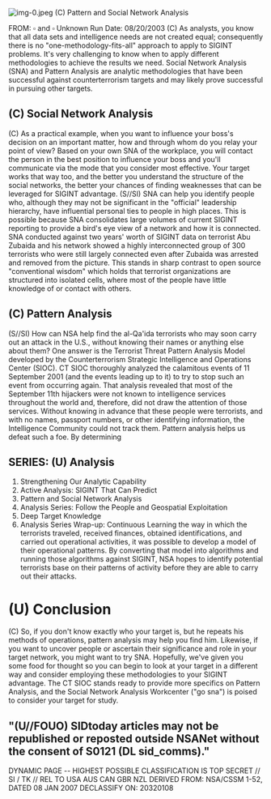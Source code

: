 ![img-0.jpeg](img-0.jpeg)
(C) Pattern and Social Network Analysis

FROM: $\square$ and $\square$ Unknown
Run Date: 08/20/2003
(C) As analysts, you know that all data sets and intelligence needs are not created equal; consequently there is no "one-methodology-fits-all" approach to apply to SIGINT problems. It's very challenging to know when to apply different methodologies to achieve the results we need. Social Network Analysis (SNA) and Pattern Analysis are analytic methodologies that have been successful against counterterrorism targets and may likely prove successful in pursuing other targets.

## (C) Social Network Analysis

(C) As a practical example, when you want to influence your boss's decision on an important matter, how and through whom do you relay your point of view? Based on your own SNA of the workplace, you will contact the person in the best position to influence your boss and you'll communicate via the mode that you consider most effective. Your target works that way too, and the better you understand the structure of the social networks, the better your chances of finding weaknesses that can be leveraged for SIGINT advantage.
(S//SI) SNA can help you identify people who, although they may not be significant in the "official" leadership hierarchy, have influential personal ties to people in high places. This is possible because SNA consolidates large volumes of current SIGINT reporting to provide a bird's eye view of a network and how it is connected. SNA conducted against two years' worth of SIGINT data on terrorist Abu Zubaida and his network showed a highly interconnected group of 300 terrorists who were still largely connected even after Zubaida was arrested and removed from the picture. This stands in sharp contrast to open source "conventional wisdom" which holds that terrorist organizations are structured into isolated cells, where most of the people have little knowledge of or contact with others.

## (C) Pattern Analysis

(S//SI) How can NSA help find the al-Qa'ida terrorists who may soon carry out an attack in the U.S., without knowing their names or anything else about them? One answer is the Terrorist Threat Pattern Analysis Model developed by the Counterterrorism Strategic Intelligence and Operations Center (SIOC). CT SIOC thoroughly analyzed the calamitous events of 11 September 2001 (and the events leading up to it) to try to stop such an event from occurring again. That analysis revealed that most of the September 11th hijackers were not known to intelligence services throughout the world and, therefore, did not draw the attention of those services. Without knowing in advance that these people were terrorists, and with no names, passport numbers, or other identifying information, the Intelligence Community could not track them. Pattern analysis helps us defeat such a foe. By determining

## SERIES: (U) Analysis

1. Strengthening Our Analytic Capability
2. Active Analysis: SIGINT That Can Predict
3. Pattern and Social Network Analysis
4. Analysis Series: Follow the People and Geospatial Exploitation
5. Deep Target Knowledge
6. Analysis Series Wrap-up: Continuous Learning
the way in which the terrorists traveled, received finances, obtained identifications, and carried out operational activities, it was possible to develop a model of their operational patterns. By converting that model into algorithms and running those algorithms against SIGINT, NSA hopes to identify potential terrorists base on their patterns of activity before they are able to carry out their attacks.

# (U) Conclusion 

(C) So, if you don't know exactly who your target is, but he repeats his methods of operations, pattern analysis may help you find him. Likewise, if you want to uncover people or ascertain their significance and role in your target network, you might want to try SNA. Hopefully, we've given you some food for thought so you can begin to look at your target in a different way and consider employing these methodologies to your SIGINT advantage. The CT SIOC stands ready to provide more specifics on Pattern Analysis, and the Social Network Analysis Workcenter ("go sna") is poised to consider your target for study.

## "(U//FOUO) SIDtoday articles may not be republished or reposted outside NSANet without the consent of S0121 (DL sid_comms)."

DYNAMIC PAGE -- HIGHEST POSSIBLE CLASSIFICATION IS
TOP SECRET // SI / TK // REL TO USA AUS CAN GBR NZL
DERIVED FROM: NSA/CSSM 1-52, DATED 08 JAN 2007 DECLASSIFY ON: 20320108
